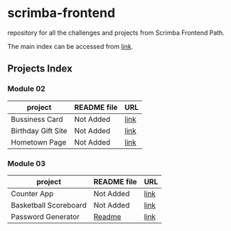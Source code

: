 # scrimba-frontend
repository for all the challenges and projects from Scrimba Frontend Path.

The main index can be accessed from [link](https://merry-kataifi-dfcaa9.netlify.app/).

## Projects Index
### Module 02
| project | README file | URL |
| ------- | ------ | ---- |
| Bussiness Card | Not Added | [link](https://merry-kataifi-dfcaa9.netlify.app/module-02/business-card/index.html) |
| Birthday Gift Site | Not Added | [link](https://merry-kataifi-dfcaa9.netlify.app/module-02/birthday-gift-site/index.html) |
| Hometown Page | Not Added | [link](https://merry-kataifi-dfcaa9.netlify.app/module-02/hometown-page/index.html) |

### Module 03
| project | README file | URL |
| ------- | ------ | ---- |
| Counter App | Not Added | [link](https://merry-kataifi-dfcaa9.netlify.app/module-03/counter-app/index.html) |
| Basketball Scoreboard | Not Added | [link](https://merry-kataifi-dfcaa9.netlify.app/module-03/scoreboard-app/index.html) |
| Password Generator | [Readme](./module-03/password-generator/README.md) | [link](https://merry-kataifi-dfcaa9.netlify.app/module-03/password-generator/) |
